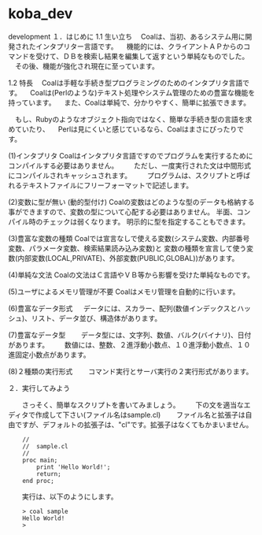 # koba_dev
development
１．はじめに
1.1 生い立ち
　Coalは、当初、あるシステム用に開発されたインタプリター言語です。
　機能的には、クライアントＡＰからのコマンドを受けて、ＤＢを検索し結果を編集して返すという単純なものでした。
　その後、機能が強化され現在に至っています。
 
 1.2 特長
　Coalは手軽な手続き型プログラミングのためのインタプリタ言語です。
　Coalは(Perlのような)テキスト処理やシステム管理のための豊富な機能を持っています。
　また、Coalは単純で、分かりやすく、簡単に拡張できます。

　もし、Rubyのようなオブジェクト指向ではなく、簡単な手続き型の言語を求めていたり、
　Perlは見にくいと感じているなら、Coalはまさにぴったりです。


(1)インタプリタ
    Coalはインタプリタ言語ですのでプログラムを実行するためにコンパイルする必要はありません。
　　ただし、一度実行された文は中間形式にコンパイルされキャッシュされます。
　　プログラムは、スクリプトと呼ばれるテキストファイルにフリーフォーマットで記述します。

(2)変数に型が無い (動的型付け)
    Coalの変数はどのような型のデータも格納する事ができますので、変数の型について心配する必要はありません。
    半面、コンパイル時のチェックは弱くなります。
    明示的に型を指定することもできます。

(3)豊富な変数の種類
    Coalでは宣言なしで使える変数(システム変数、内部番号変数、パラメータ変数、検索結果読み込み変数)と
    変数の種類を宣言して使う変数(内部変数(LOCAL,PRIVATE)、外部変数(PUBLIC,GLOBAL))があります。

(4)単純な文法
    Coalの文法はＣ言語やＶＢ等から影響を受けた単純なものです。

(5)ユーザによるメモリ管理が不要
    Coalはメモリ管理を自動的に行います。

(6)豊富なデータ形式
　  データには、スカラー、配列(数値インデックスとハッシュ)、リスト、データ並び、構造体があります。

(7)豊富なデータ型
　　データ型には、文字列、数値、バルク(バイナリ)、日付があります。
　　数値には、整数、２進浮動小数点、１０進浮動小数点、１０進固定小数点があります。

(8)２種類の実行形式
　　コマンド実行とサーバ実行の２実行形式があります。

２．実行してみよう

　　さっそく、簡単なスクリプトを書いてみましょう。
　　下の文を適当なエディタで作成して下さい(ファイル名はsample.cl)
　　ファイル名と拡張子は自由ですが、デフォルトの拡張子は、"cl"です。拡張子はなくてもかまいません。

        //
        //  sample.cl
        //
        proc main;
            print 'Hello World!';
            return;
        end proc;

　　実行は、以下のようにします。

        > coal sample
        Hello World!
        >
